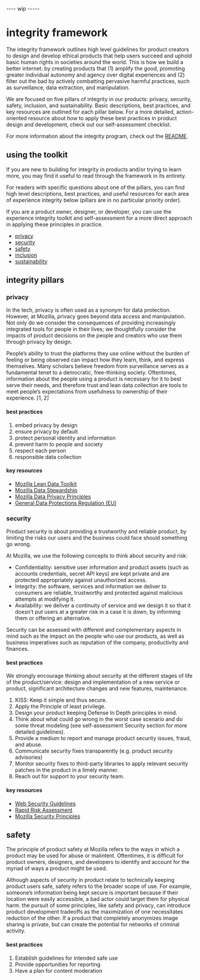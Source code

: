 ---- wip -----
# integrity framework

The integrity framework outlines high level guidelines for product creators to design and develop ethical products that help users succeed and uphold basic human rights in societies around the world. This is how we build a better internet: by creating products that (1) amplify the good, promoting greater individual autonomy and agency over digital experiences and (2) filter out the bad by actively combatting pervasive harmful practices, such as surveillance, data extraction, and manipulation. 

We are focused on five pillars of integrity in our products: privacy, security, safety, inclusion, and sustainability. Basic descriptions, best practices, and key resources are outlined for each pillar below. For a more detailed, action-oriented resource about *how* to apply these best practices in product design and development, check out our self-assessment checklist.

For more information about the integrity program, check out the [README](https://github.com/MozillaDPX/integrity).


## using the toolkit
If you are new to building for integrity in products and/or trying to learn more, you may find it useful to read through the framework in its entirety. 

For readers with specific questions about one of the pillars, you can find high level descriptions, best practices, and useful resources for each area of experience integrity below (pillars are in no particular priority order). 

If you are a product owner, designer, or developer, you can use the experience integrity toolkit and self-assessment for a more direct approach in applying these principles in practice.

* [privacy](#privacy)
* [security](#security)
* [safety](#safety)
* [inclusion](#inclusion)
* [sustainability](#sustainability)

## integrity  pillars

### privacy
In the tech, privacy is often used as a synonym for data protection. However, at Mozilla, privacy goes beyond data access and manipulation. Not only do we consider the consequences of providing increasingly integrated tools for people in their lives; we thoughtfully consider the impacts of product decisions on the people and creators who use them through privacy by design.

People’s ability to trust the platforms they use online without the burden of feeling or being observed can impact how they learn, think, and express themselves. Many scholars believe freedom from surveillance serves as a fundamental tenet to a democratic, free-thinking society. Oftentimes, information about the people using a product is necessary for it to best serve their needs, and therefore trust and lean data collection are tools to meet people’s expectations from usefulness to ownership of their experience. [1, 2]

#### best practices
1. embed privacy by design
2. ensure privacy by default
3. protect personal identity and information
4. prevent harm to people and society
5. respect each person
6. responsible data collection

#### key resources
* [Mozilla Lean Data Toolkit](https://docs.google.com/document/d/1TJafYmeFT3LIQe6YPLEHWwh37PGbK2RunntDIaN2lL8/edit)
* [Mozilla Data Stewardship](https://wiki.mozilla.org/Firefox/Data_Collection)
* [Mozilla Data Privacy Principles](https://www.mozilla.org/en-US/privacy/principles/)
* [General Data Protections Regulation (EU)](https://gdpr-info.eu/)

### security
Product security is about providing a trustworthy and reliable product, by limiting the risks our users and the business could face should something go wrong.

At Mozilla, we use the following concepts to think about security and risk:
* Confidentiality: sensitive user information and product assets (such as accounts credentials, secret API keys) are kept private and are protected appropriately against unauthorized access.
* Integrity: the software, services and information we deliver to consumers are reliable, trustworthy and protected against malicious attempts at modifying it.
* Availability: we deliver a continuity of service and we design it so that it doesn’t put users at a greater risk in a case it is down, by informing them or offering an alternative.

Security can be assessed with different and complementary aspects in mind such as the impact on the people who use our products, as well as business imperatives such as reputation of the company, productivity and finances.

#### best practices
We strongly encourage thinking about security at the different stages of life of the product/service: design and implementation of a new service or product, significant architecture changes and new features, maintenance.

1. KISS: Keep it simple and thus secure.
2. Apply the Principle of least privilege.
3. Design your product keeping Defense In Depth principles in mind.
4. Think about what could go wrong in the worst case scenario and do some threat modeling (see self-assessment Security section for more detailed guidelines).
5. Provide a medium to report and manage product security issues, fraud, and abuse.
6. Communicate security fixes transparently (e.g. product security advisories)
7. Monitor security fixes to third-party libraries to apply relevant security patches in the product in a timely manner.
8. Reach out for support to your security team.

#### key resources
* [Web Security Guidelines](https://infosec.mozilla.org/guidelines/web_security.html)
* [Rapid Risk Assessment](https://infosec.mozilla.org/guidelines/risk/rapid_risk_assessment)
* [Mozilla Security Principles](https://infosec.mozilla.org/fundamentals/security_principles.html)

## safety
The principle of product safety at Mozilla refers to the ways in which a product may be used for abuse or malintent. Oftentimes, it is difficult for product owners, designers, and developers to identify and account for the myriad of ways a product might be used. 

Although aspects of security in product relate to technically keeping product users safe, safety refers to the broader scope of use. For example, someone’s information being kept secure is important because if their location were easily accessible, a bad actor could target them for physical harm. the pursuit of some principles, like safety and privacy, can introduce product development tradeoffs as the maximization of one  necessitates reduction of the other. If a product that completely anonymizes image sharing is private, but can create the potential for networks of criminal activity. 

#### best practices
1. Establish guidelines for intended safe use 
2. Provide opportunities for reporting 
3. Have a plan for content moderation







